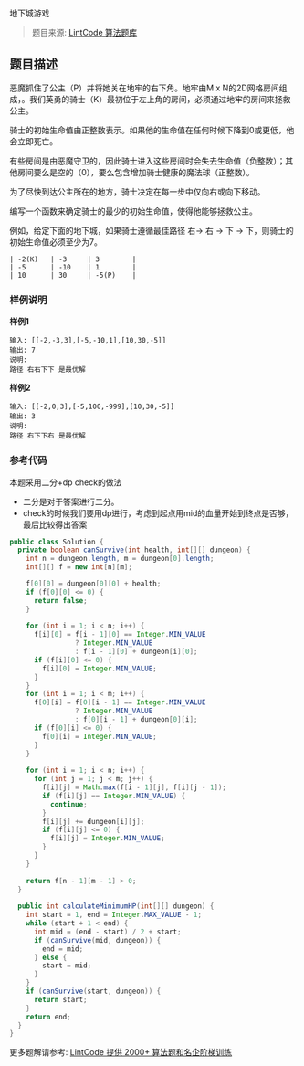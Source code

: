 # 	
地下城游戏
 > 题目来源: [LintCode 算法题库](https://www.lintcode.com/problem/dungeon-game/?utm_source=sc-github-wzz)
 ## 题目描述
 恶魔抓住了公主（P）并将她关在地牢的右下角。地牢由M x N的2D网格房间组成，。我们英勇的骑士（K）最初位于左上角的房间，必须通过地牢的房间来拯救公主。

骑士的初始生命值由正整数表示。如果他的生命值在任何时候下降到0或更低，他会立即死亡。

有些房间是由恶魔守卫的，因此骑士进入这些房间时会失去生命值（负整数）；其他房间要么是空的（0），要么包含增加骑士健康的魔法球（正整数）。

为了尽快到达公主所在的地方，骑士决定在每一步中仅向右或向下移动。

编写一个函数来确定骑士的最少的初始生命值，使得他能够拯救公主。

例如，给定下面的地下城，如果骑士遵循最佳路径 右-> 右 -> 下 -> 下，则骑士的初始生命值必须至少为7。

```plain
| -2(K)   | -3     | 3        |
| -5      | -10    | 1        |
| 10      | 30     | -5(P)    |
```
 ### 样例说明
 **样例1**

```plain
输入: [[-2,-3,3],[-5,-10,1],[10,30,-5]]
输出: 7
说明:
路径 右右下下 是最优解
```

**样例2**

```plain
输入: [[-2,0,3],[-5,100,-999],[10,30,-5]]
输出: 3
说明:
路径 右下下右 是最优解
```


 ### 参考代码
 本题采用二分+dp check的做法
- 二分是对于答案进行二分。
- check的时候我们要用dp进行，考虑到起点用mid的血量开始到终点是否够，最后比较得出答案
```java
public class Solution {
  private boolean canSurvive(int health, int[][] dungeon) {
    int n = dungeon.length, m = dungeon[0].length;
    int[][] f = new int[n][m];

    f[0][0] = dungeon[0][0] + health;
    if (f[0][0] <= 0) {
      return false;
    }
    
    for (int i = 1; i < n; i++) {
      f[i][0] = f[i - 1][0] == Integer.MIN_VALUE
                ? Integer.MIN_VALUE
                : f[i - 1][0] + dungeon[i][0];
      if (f[i][0] <= 0) {
        f[i][0] = Integer.MIN_VALUE;
      }
    }
    for (int i = 1; i < m; i++) {
      f[0][i] = f[0][i - 1] == Integer.MIN_VALUE
                ? Integer.MIN_VALUE
                : f[0][i - 1] + dungeon[0][i];
      if (f[0][i] <= 0) {
        f[0][i] = Integer.MIN_VALUE;
      }
    }
    
    for (int i = 1; i < n; i++) {
      for (int j = 1; j < m; j++) {
        f[i][j] = Math.max(f[i - 1][j], f[i][j - 1]);
        if (f[i][j] == Integer.MIN_VALUE) {
          continue;
        }
        f[i][j] += dungeon[i][j];
        if (f[i][j] <= 0) {
          f[i][j] = Integer.MIN_VALUE;
        }
      }
    }
    
    return f[n - 1][m - 1] > 0;
  }
  
  public int calculateMinimumHP(int[][] dungeon) {
    int start = 1, end = Integer.MAX_VALUE - 1;
    while (start + 1 < end) {
      int mid = (end - start) / 2 + start;
      if (canSurvive(mid, dungeon)) {
        end = mid;
      } else {
        start = mid;
      }
    }
    if (canSurvive(start, dungeon)) {
      return start;
    }
    return end;
  }
}
```
 更多题解请参考: [LintCode 提供 2000+ 算法题和名企阶梯训练](https://www.lintcode.com/problem/?utm_source=sc-github-wzz)